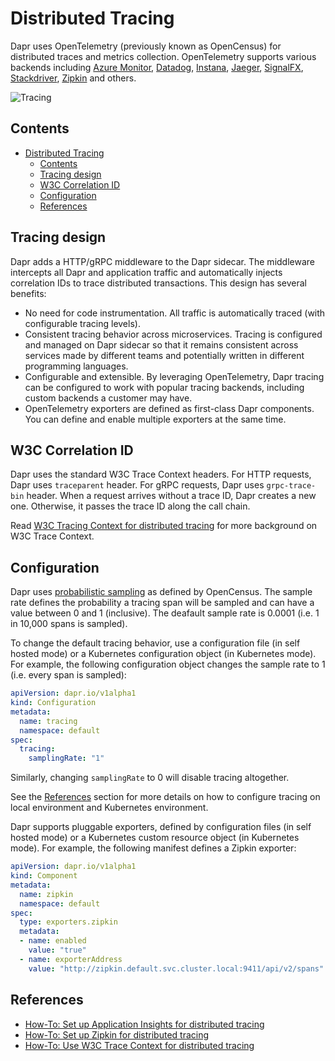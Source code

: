 # Distributed Tracing

Dapr uses OpenTelemetry (previously known as OpenCensus) for distributed traces and metrics collection. OpenTelemetry supports various backends including [Azure Monitor](https://azure.microsoft.com/en-us/services/monitor/), [Datadog](https://www.datadoghq.com), [Instana](https://www.instana.com), [Jaeger](https://www.jaegertracing.io/), [SignalFX](https://www.signalfx.com/), [Stackdriver](https://cloud.google.com/stackdriver), [Zipkin](https://zipkin.io) and others.

![Tracing](../../images/tracing.png)

## Contents

- [Distributed Tracing](#distributed-tracing)
  - [Contents](#contents)
  - [Tracing design](#tracing-design)
  - [W3C Correlation ID](#w3c-correlation-id)
  - [Configuration](#configuration)
  - [References](#references)

## Tracing design

Dapr adds a HTTP/gRPC middleware to the Dapr sidecar. The middleware intercepts all Dapr and application traffic and automatically injects correlation IDs to trace distributed transactions. This design has several benefits:

* No need for code instrumentation. All traffic is automatically traced (with configurable tracing levels).
* Consistent tracing behavior across microservices. Tracing is configured and managed on Dapr sidecar so that it remains consistent across services made by different teams and potentially written in different programming languages.
* Configurable and extensible. By leveraging OpenTelemetry, Dapr tracing can be configured to work with popular tracing backends, including custom backends a customer may have.
* OpenTelemetry exporters are defined as first-class Dapr components. You can define and enable multiple exporters at the same time.

## W3C Correlation ID

Dapr uses the standard W3C Trace Context headers. For HTTP requests, Dapr uses `traceparent` header. For gRPC requests, Dapr uses `grpc-trace-bin` header.   When a request arrives without a trace ID, Dapr creates a new one. Otherwise, it passes the trace ID along the call chain.

Read [W3C Tracing Context for distributed tracing](./W3C-traces.md) for more background on W3C Trace Context.

## Configuration

Dapr uses [probabilistic sampling](https://opencensus.io/tracing/sampling/probabilistic/) as defined by OpenCensus. The sample rate defines the probability a tracing span will be sampled and can have a value between 0 and 1 (inclusive). The deafault sample rate is 0.0001 (i.e. 1 in 10,000 spans is sampled).

To change the default tracing behavior, use a configuration file (in self hosted mode) or a Kubernetes configuration object (in Kubernetes mode). For example, the following configuration object changes the sample rate to 1 (i.e. every span is sampled):

```yaml
apiVersion: dapr.io/v1alpha1
kind: Configuration
metadata:
  name: tracing
  namespace: default
spec:
  tracing:
    samplingRate: "1"
```

Similarly, changing `samplingRate` to 0 will disable tracing altogether.

See the [References](#references) section for more details on how to configure tracing on local environment and Kubernetes environment.

Dapr supports pluggable exporters, defined by configuration files (in self hosted mode) or a Kubernetes custom resource object (in Kubernetes mode). For example, the following manifest defines a Zipkin exporter:

```yaml
apiVersion: dapr.io/v1alpha1
kind: Component
metadata:
  name: zipkin
  namespace: default
spec:
  type: exporters.zipkin
  metadata:
  - name: enabled
    value: "true"
  - name: exporterAddress
    value: "http://zipkin.default.svc.cluster.local:9411/api/v2/spans"
```

## References

* [How-To: Set up Application Insights for distributed tracing](../../howto/diagnose-with-tracing/azure-monitor.md)
* [How-To: Set up Zipkin for distributed tracing](../../howto/diagnose-with-tracing/zipkin.md)
* [How-To: Use W3C Trace Context for distributed tracing](./W3C-traces.md)

